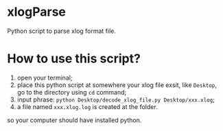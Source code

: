 # xlogParse
Python script to parse xlog format file.

# How to use this script?
1. open your terminal;
2. place this python script at somewhere your xlog file exsit, like `Desktop`, go to the directory using `cd` command;
3. input phrase: `python Desktop/decode_xlog_file.py Desktop/xxx.xlog`;
4. a file named `xxx.xlog.log` is created at the folder.

so your computer should have installed python.

